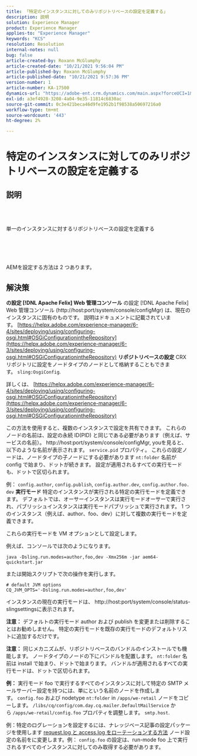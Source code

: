 ```yaml
---
title: 「特定のインスタンスに対してのみリポジトリベースの設定を定義する」
description: 説明
solution: Experience Manager
product: Experience Manager
applies-to: "Experience Manager"
keywords: "KCS"
resolution: Resolution
internal-notes: null
bug: false
article-created-by: Roxann McGlumphy
article-created-date: "10/21/2021 9:56:04 PM"
article-published-by: Roxann McGlumphy
article-published-date: "10/21/2021 9:57:36 PM"
version-number: 1
article-number: KA-17500
dynamics-url: "https://adobe-ent.crm.dynamics.com/main.aspx?forceUCI=1&pagetype=entityrecord&etn=knowledgearticle&id=dfd6b9ad-b932-ec11-b6e5-000d3a5ba97a"
exl-id: a3ef4928-3208-4a04-9e35-11814c6830ac
source-git-commit: 0c3e421beca46d9fe1952b1f98538a50697216a0
workflow-type: tm+mt
source-wordcount: '443'
ht-degree: 2%

---
```


# 特定のインスタンスに対してのみリポジトリベースの設定を定義する

## 説明

<br><br><br>単一のインスタンスに対するリポジトリベースの設定を定義する<br><br><br><br> <br><br>
AEMを設定する方法は 2 つあります。


## 解決策

<b>の設定 [!DNL Apache Felix] Web 管理コンソール</b>
の設定 [!DNL Apache Felix] Web 管理コンソール (http://host:port/system/console/configMgr) は、現在のインスタンスに固有のものです。
説明はドキュメントに記載されています。 [https://helpx.adobe.com/experience-manager/6-4/sites/deploying/using/configuring-osgi.html#OSGiConfigurationintheRepository](https://helpx.adobe.com/experience-manager/6-3/sites/deploying/using/configuring-osgi.html#OSGiConfigurationintheRepository)
<b>リポジトリベースの設定</b>
CRX リポジトリに設定をノードタイプのノードとして格納することもできます。 `sling:OsgiConfig`.

詳しくは、 [https://helpx.adobe.com/experience-manager/6-4/sites/deploying/using/configuring-osgi.html#OSGiConfigurationintheRepository](https://helpx.adobe.com/experience-manager/6-3/sites/deploying/using/configuring-osgi.html#OSGiConfigurationintheRepository)

この方法を使用すると、複数のインスタンスで設定を共有できます。
これらのノードの名前は、設定の永続 ID(PID) と同じである必要があります（例えば、サービスの名前）。 http://host:port/system/console/configMgr, youを見ると、以下のような名前が表示されます。 `service.pid` プロパティ。 これらの設定ノードは、ノードタイプの子ノードにする必要があります `nt:folder` 名前が config で始まり、ドットが続きます。 設定が適用されるすべての実行モードも、ドットで区切られます。

例： `config.author`, `config.publish`, `config.author.dev`, `config.author.foo.dev`
<b>実行モード</b>
特定のインスタンスが実行される特定の実行モードを定義できます。 デフォルトでは、オーサーインスタンスは実行モードオーサーで実行され、パブリッシュインスタンスは実行モードパブリッシュで実行されます。 1 つのインスタンス（例えば、author、foo、dev）に対して複数の実行モードを定義できます。

これらの実行モードを VM オプションとして設定します。

例えば、コンソールでは次のようになります。


```
java -Dsling.run.modes=author,foo,dev -Xmx256m -jar aem64-quickstart.jar
```


または開始スクリプトで次の操作を実行します。


```
# default JVM options
CQ_JVM_OPTS='-Dsling.run.modes=author,foo,dev'
```


インスタンスの現在の実行モードは、 http://host:port/system/console/status-slingsettingsに表示されます。

<b>注意：</b> デフォルトの実行モード author および publish を変更または削除することはお勧めしません。 特定の実行モードを既存の実行モードのデフォルトリストに追加するだけです。

<b>注意：</b> 同じメカニズムが、リポジトリベースのバンドルのインストールでも機能します。 ノードタイプのノードの下にバンドルを配置します。 `nt:folder` 名前は install で始まり、ドットで始まります。 バンドルが適用されるすべての実行モードは、ドットで区切られます。

<b>例：</b> 実行モード foo で実行するすべてのインスタンスに対して特定の SMTP メールサーバー設定を持つには、単にという名前のノードを作成します。 `config.foo` および nodetype `nt:folder` in `/apps/we-retail` ノードをコピーします。 `/libs/cq/config/com.day.cq.mailer.DefaultMailService` から `/apps/we-retail/config.foo` プロパティを調整します。 `smtp.host`.

例：特定のログレーションを設定するには、ナレッジベース記事の設定パッケージを使用します [request.log と access.log をローテーションする方法](https://helpx.adobe.com/jp/experience-manager/kb/HowToRotateRequestAndAccessLog.html "request.log と access.log をローテーションする方法 ") ノード設定の名前をに変更します。例： `config.foo` の設定は、run-mode foo 上で実行されるすべてのインスタンスに対してのみ取得する必要があります。

